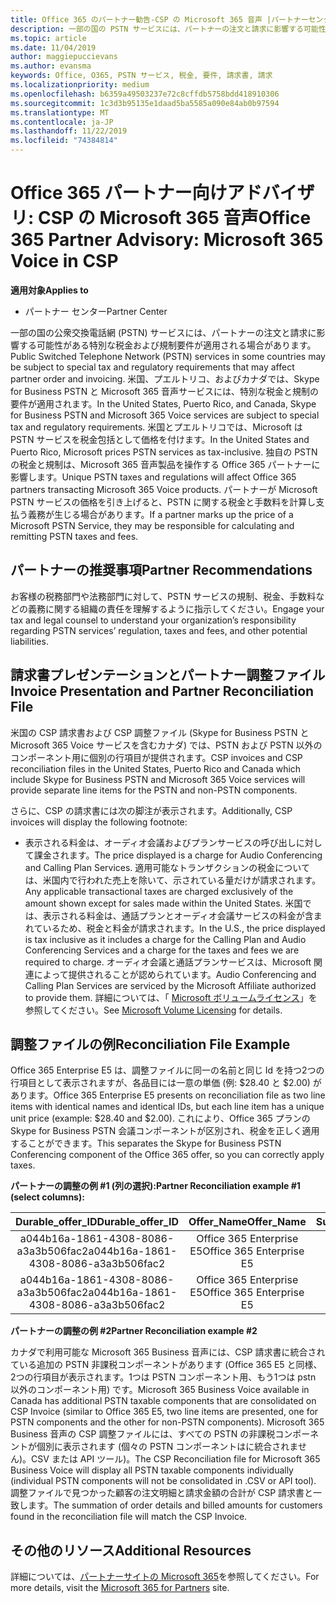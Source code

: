 ```yaml
---
title: Office 365 のパートナー勧告-CSP の Microsoft 365 音声 |パートナーセンター
description: 一部の国の PSTN サービスには、パートナーの注文と請求に影響する可能性がある特別な税金および規制の要件が適用される場合があります。
ms.topic: article
ms.date: 11/04/2019
author: maggiepuccievans
ms.author: evansma
keywords: Office, O365, PSTN サービス, 税金, 要件, 請求書, 請求
ms.localizationpriority: medium
ms.openlocfilehash: b6359a49503237e72c8cffdb5758bdd418910306
ms.sourcegitcommit: 1c3d3b95135e1daad5ba5585a090e84ab0b97594
ms.translationtype: MT
ms.contentlocale: ja-JP
ms.lasthandoff: 11/22/2019
ms.locfileid: "74384814"
---
```

# <a name="office-365-partner-advisory-microsoft-365-voice-in-csp"></a><span data-ttu-id="ca467-104">Office 365 パートナー向けアドバイザリ: CSP の Microsoft 365 音声</span><span class="sxs-lookup"><span data-stu-id="ca467-104">Office 365 Partner Advisory: Microsoft 365 Voice in CSP</span></span>

<span data-ttu-id="ca467-105">**適用対象**</span><span class="sxs-lookup"><span data-stu-id="ca467-105">**Applies to**</span></span>

- <span data-ttu-id="ca467-106">パートナー センター</span><span class="sxs-lookup"><span data-stu-id="ca467-106">Partner Center</span></span>  

<span data-ttu-id="ca467-107">一部の国の公衆交換電話網 (PSTN) サービスには、パートナーの注文と請求に影響する可能性がある特別な税金および規制要件が適用される場合があります。</span><span class="sxs-lookup"><span data-stu-id="ca467-107">Public Switched Telephone Network (PSTN) services in some countries may be subject to special tax and regulatory requirements that may affect partner order and invoicing.</span></span>  <span data-ttu-id="ca467-108">米国、プエルトリコ、およびカナダでは、Skype for Business PSTN と Microsoft 365 音声サービスには、特別な税金と規制の要件が適用されます。</span><span class="sxs-lookup"><span data-stu-id="ca467-108">In the United States, Puerto Rico, and Canada, Skype for Business PSTN and Microsoft 365 Voice services are subject to special tax and regulatory requirements.</span></span> <span data-ttu-id="ca467-109">米国とプエルトリコでは、Microsoft は PSTN サービスを税金包括として価格を付けます。</span><span class="sxs-lookup"><span data-stu-id="ca467-109">In the United States and Puerto Rico, Microsoft prices PSTN services as tax-inclusive.</span></span>  <span data-ttu-id="ca467-110">独自の PSTN の税金と規制は、Microsoft 365 音声製品を操作する Office 365 パートナーに影響します。</span><span class="sxs-lookup"><span data-stu-id="ca467-110">Unique PSTN taxes and regulations will affect Office 365 partners transacting Microsoft 365 Voice products.</span></span>  <span data-ttu-id="ca467-111">パートナーが Microsoft PSTN サービスの価格を引き上げると、PSTN に関する税金と手数料を計算し支払う義務が生じる場合があります。</span><span class="sxs-lookup"><span data-stu-id="ca467-111">If a partner marks up the price of a Microsoft PSTN Service, they may be responsible for calculating and remitting PSTN taxes and fees.</span></span>

## <a name="partner-recommendations"></a><span data-ttu-id="ca467-112">パートナーの推奨事項</span><span class="sxs-lookup"><span data-stu-id="ca467-112">Partner Recommendations</span></span>

<span data-ttu-id="ca467-113">お客様の税務部門や法務部門に対して、PSTN サービスの規制、税金、手数料などの義務に関する組織の責任を理解するように指示してください。</span><span class="sxs-lookup"><span data-stu-id="ca467-113">Engage your tax and legal counsel to understand your organization’s responsibility regarding PSTN services’ regulation, taxes and fees, and other potential liabilities.</span></span>

## <a name="invoice-presentation-and-partner-reconciliation-file"></a><span data-ttu-id="ca467-114">請求書プレゼンテーションとパートナー調整ファイル</span><span class="sxs-lookup"><span data-stu-id="ca467-114">Invoice Presentation and Partner Reconciliation File</span></span>

<span data-ttu-id="ca467-115">米国の CSP 請求書および CSP 調整ファイル (Skype for Business PSTN と Microsoft 365 Voice サービスを含むカナダ) では、PSTN および PSTN 以外のコンポーネント用に個別の行項目が提供されます。</span><span class="sxs-lookup"><span data-stu-id="ca467-115">CSP invoices and CSP reconciliation files in the United States, Puerto Rico and Canada which include Skype for Business PSTN and Microsoft 365 Voice services will provide separate line items for the PSTN and non-PSTN components.</span></span>

<span data-ttu-id="ca467-116">さらに、CSP の請求書には次の脚注が表示されます。</span><span class="sxs-lookup"><span data-stu-id="ca467-116">Additionally, CSP invoices will display the following footnote:</span></span>

* <span data-ttu-id="ca467-117">表示される料金は、オーディオ会議およびプランサービスの呼び出しに対して課金されます。</span><span class="sxs-lookup"><span data-stu-id="ca467-117">The price displayed is a charge for Audio Conferencing and Calling Plan Services.</span></span>  <span data-ttu-id="ca467-118">適用可能なトランザクションの税金については、米国内で行われた売上を除いて、示されている量だけが請求されます。</span><span class="sxs-lookup"><span data-stu-id="ca467-118">Any applicable transactional taxes are charged exclusively of the amount shown except for sales made within the United States.</span></span>  <span data-ttu-id="ca467-119">米国では、表示される料金は、通話プランとオーディオ会議サービスの料金が含まれているため、税金と料金が請求されます。</span><span class="sxs-lookup"><span data-stu-id="ca467-119">In the U.S., the price displayed is tax inclusive as it includes a charge for the Calling Plan and Audio Conferencing Services and a charge for the taxes and fees we are required to charge.</span></span>  <span data-ttu-id="ca467-120">オーディオ会議と通話プランサービスは、Microsoft 関連によって提供されることが認められています。</span><span class="sxs-lookup"><span data-stu-id="ca467-120">Audio Conferencing and Calling Plan Services are serviced by the Microsoft Affiliate authorized to provide them.</span></span>  <span data-ttu-id="ca467-121">詳細については、「 [Microsoft ボリュームライセンス](https://go.microsoft.com/fwlink/?LinkId=690247)」を参照してください。</span><span class="sxs-lookup"><span data-stu-id="ca467-121">See [Microsoft Volume Licensing](https://go.microsoft.com/fwlink/?LinkId=690247) for details.</span></span>

## <a name="reconciliation-file-example"></a><span data-ttu-id="ca467-122">調整ファイルの例</span><span class="sxs-lookup"><span data-stu-id="ca467-122">Reconciliation File Example</span></span>

<span data-ttu-id="ca467-123">Office 365 Enterprise E5 は、調整ファイルに同一の名前と同じ Id を持つ2つの行項目として表示されますが、各品目には一意の単価 (例: $28.40 と $2.00) があります。</span><span class="sxs-lookup"><span data-stu-id="ca467-123">Office 365 Enterprise E5 presents on reconciliation file as two line items with identical names and identical IDs, but each line item has a unique unit price (example: $28.40 and $2.00).</span></span> <span data-ttu-id="ca467-124">これにより、Office 365 プランの Skype for Business PSTN 会議コンポーネントが区別され、税金を正しく適用することができます。</span><span class="sxs-lookup"><span data-stu-id="ca467-124">This separates the Skype for Business PSTN Conferencing component of the Office 365 offer, so you can correctly apply taxes.</span></span>

<span data-ttu-id="ca467-125">**パートナーの調整の例 #1 (列の選択):**</span><span class="sxs-lookup"><span data-stu-id="ca467-125">**Partner Reconciliation example #1 (select columns):**</span></span>

|<span data-ttu-id="ca467-126">**Durable_offer_ID**</span><span class="sxs-lookup"><span data-stu-id="ca467-126">**Durable_offer_ID**</span></span>|<span data-ttu-id="ca467-127">**Offer_Name**</span><span class="sxs-lookup"><span data-stu-id="ca467-127">**Offer_Name**</span></span>|<span data-ttu-id="ca467-128">**Subscription_Start_Date**</span><span class="sxs-lookup"><span data-stu-id="ca467-128">**Subscription_Start_Date**</span></span>|<span data-ttu-id="ca467-129">**Subscription_End_Date**</span><span class="sxs-lookup"><span data-stu-id="ca467-129">**Subscription_End_Date**</span></span>|<span data-ttu-id="ca467-130">**Charge_Start_Date**</span><span class="sxs-lookup"><span data-stu-id="ca467-130">**Charge_Start_Date**</span></span>|<span data-ttu-id="ca467-131">**Charge_End_Date**</span><span class="sxs-lookup"><span data-stu-id="ca467-131">**Charge_End_Date**</span></span>|<span data-ttu-id="ca467-132">**Charge_Type**</span><span class="sxs-lookup"><span data-stu-id="ca467-132">**Charge_Type**</span></span>|<span data-ttu-id="ca467-133">**Unit_Price**</span><span class="sxs-lookup"><span data-stu-id="ca467-133">**Unit_Price**</span></span>|
|:----:|:----:|:----:|:----:|:----:|:----:|:----:|:----:|
|<span data-ttu-id="ca467-134">a044b16a-1861-4308-8086-a3a3b506fac2</span><span class="sxs-lookup"><span data-stu-id="ca467-134">a044b16a-1861-4308-8086-a3a3b506fac2</span></span>   |<span data-ttu-id="ca467-135">Office 365 Enterprise E5</span><span class="sxs-lookup"><span data-stu-id="ca467-135">Office 365 Enterprise E5</span></span>   |<span data-ttu-id="ca467-136">8/10/2019 0:00</span><span class="sxs-lookup"><span data-stu-id="ca467-136">8/10/2019 0:00</span></span>   |<span data-ttu-id="ca467-137">8/11/2019 0:00</span><span class="sxs-lookup"><span data-stu-id="ca467-137">8/11/2019 0:00</span></span>   |<span data-ttu-id="ca467-138">8/11/2019 0:00</span><span class="sxs-lookup"><span data-stu-id="ca467-138">8/11/2019 0:00</span></span>|<span data-ttu-id="ca467-139">9/10/2019 0:00</span><span class="sxs-lookup"><span data-stu-id="ca467-139">9/10/2019 0:00</span></span>   |<span data-ttu-id="ca467-140">Cycle fee</span><span class="sxs-lookup"><span data-stu-id="ca467-140">Cycle fee</span></span>   |<span data-ttu-id="ca467-141">28.40</span><span class="sxs-lookup"><span data-stu-id="ca467-141">28.40</span></span>   |
|<span data-ttu-id="ca467-142">a044b16a-1861-4308-8086-a3a3b506fac2</span><span class="sxs-lookup"><span data-stu-id="ca467-142">a044b16a-1861-4308-8086-a3a3b506fac2</span></span>   |<span data-ttu-id="ca467-143">Office 365 Enterprise E5</span><span class="sxs-lookup"><span data-stu-id="ca467-143">Office 365 Enterprise E5</span></span>   |<span data-ttu-id="ca467-144">8/10/2019 0:00</span><span class="sxs-lookup"><span data-stu-id="ca467-144">8/10/2019 0:00</span></span>   |<span data-ttu-id="ca467-145">8/11/2019 0:00</span><span class="sxs-lookup"><span data-stu-id="ca467-145">8/11/2019 0:00</span></span>   |<span data-ttu-id="ca467-146">8/11/2019 0:00</span><span class="sxs-lookup"><span data-stu-id="ca467-146">8/11/2019 0:00</span></span>   |<span data-ttu-id="ca467-147">9/10/2019 0:00</span><span class="sxs-lookup"><span data-stu-id="ca467-147">9/10/2019 0:00</span></span>   |<span data-ttu-id="ca467-148">Cycle fee</span><span class="sxs-lookup"><span data-stu-id="ca467-148">Cycle fee</span></span>   |<span data-ttu-id="ca467-149">2.00</span><span class="sxs-lookup"><span data-stu-id="ca467-149">2.00</span></span>   |

<span data-ttu-id="ca467-150">**パートナーの調整の例 #2**</span><span class="sxs-lookup"><span data-stu-id="ca467-150">**Partner Reconciliation example #2**</span></span>

<span data-ttu-id="ca467-151">カナダで利用可能な Microsoft 365 Business 音声には、CSP 請求書に統合されている追加の PSTN 非課税コンポーネントがあります (Office 365 E5 と同様、2つの行項目が表示されます。1つは PSTN コンポーネント用、もう1つは pstn 以外のコンポーネント用) です。</span><span class="sxs-lookup"><span data-stu-id="ca467-151">Microsoft 365 Business Voice available in Canada has additional PSTN taxable components that are consolidated on CSP Invoice (similar to Office 365 E5, two line items are presented, one for PSTN components and the other for non-PSTN components).</span></span>  <span data-ttu-id="ca467-152">Microsoft 365 Business 音声の CSP 調整ファイルには、すべての PSTN の非課税コンポーネントが個別に表示されます (個々の PSTN コンポーネントはに統合されません)。CSV または API ツール)。</span><span class="sxs-lookup"><span data-stu-id="ca467-152">The CSP Reconciliation file for Microsoft 365 Business Voice will display all PSTN taxable components individually (individual PSTN components will not be consolidated in .CSV or API tool).</span></span>  <span data-ttu-id="ca467-153">調整ファイルで見つかった顧客の注文明細と請求金額の合計が CSP 請求書と一致します。</span><span class="sxs-lookup"><span data-stu-id="ca467-153">The summation of order details and billed amounts for customers found in the reconciliation file will match the CSP Invoice.</span></span>

## <a name="additional-resources"></a><span data-ttu-id="ca467-154">その他のリソース</span><span class="sxs-lookup"><span data-stu-id="ca467-154">Additional Resources</span></span>
<span data-ttu-id="ca467-155">詳細については、[パートナーサイトの Microsoft 365](https://drumbeat.office.com/Pages/home2016.aspx)を参照してください。</span><span class="sxs-lookup"><span data-stu-id="ca467-155">For more details, visit the [Microsoft 365 for Partners](https://drumbeat.office.com/Pages/home2016.aspx) site.</span></span>

